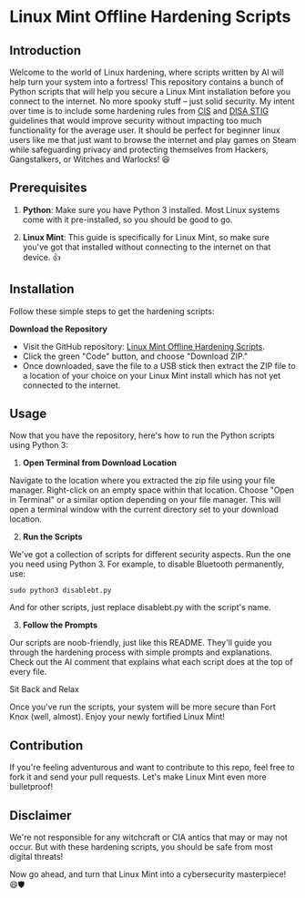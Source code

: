 # Linux Mint Offline Hardening Scripts

## Introduction

Welcome to the world of Linux hardening, where scripts written by AI will help turn your system into a fortress! This repository contains a bunch of Python scripts that will help you secure a Linux Mint installation before you connect to the internet. 
No more spooky stuff – just solid security. My intent over time is to include some hardening rules from [CIS](https://www.cisecurity.org) and [DISA STIG](https://www.titania.com/resources/guides/disa-stig-compliance-explained) guidelines that would improve security without impacting too much functionality for the average user. 
It should be perfect for beginner linux users like me that just want to browse the internet and play games on Steam while safeguarding privacy and protecting themselves from Hackers, Gangstalkers, or Witches and Warlocks! 😆

## Prerequisites

1. **Python**: Make sure you have Python 3 installed. Most Linux systems come with it pre-installed, so you should be good to go.

2. **Linux Mint**: This guide is specifically for Linux Mint, so make sure you've got that installed without connecting to the internet on that device. 👍

## Installation

Follow these simple steps to get the hardening scripts:

**Download the Repository**

   - Visit the GitHub repository: [Linux Mint Offline Hardening Scripts](https://github.com/bigbellybaus/linux-mint-offline-hardening-scripts.git).
   - Click the green "Code" button, and choose "Download ZIP."
   - Once downloaded, save the file to a USB stick then extract the ZIP file to a location of your choice on your Linux Mint install which has not yet connected to the internet.

## Usage

Now that you have the repository, here's how to run the Python scripts using Python 3:

1. **Open Terminal from Download Location**

Navigate to the location where you extracted the zip file using your file manager.
Right-click on an empty space within that location.
Choose "Open in Terminal" or a similar option depending on your file manager. This will open a terminal window with the current directory set to your download location.

2. **Run the Scripts**

We've got a collection of scripts for different security aspects. Run the one you need using Python 3. For example, to disable Bluetooth permanently, use:
```
sudo python3 disablebt.py
```
And for other scripts, just replace disablebt.py with the script's name.

3. **Follow the Prompts**

Our scripts are noob-friendly, just like this README. They'll guide you through the hardening process with simple prompts and explanations. Check out the AI comment that explains what each script does at the top of every file.

Sit Back and Relax

Once you've run the scripts, your system will be more secure than Fort Knox (well, almost). Enjoy your newly fortified Linux Mint!

## Contribution

If you're feeling adventurous and want to contribute to this repo, feel free to fork it and send your pull requests. Let's make Linux Mint even more bulletproof!

## Disclaimer

We're not responsible for any witchcraft or CIA antics that may or may not occur. But with these hardening scripts, you should be safe from most digital threats!

Now go ahead, and turn that Linux Mint into a cybersecurity masterpiece! 😄🛡️
